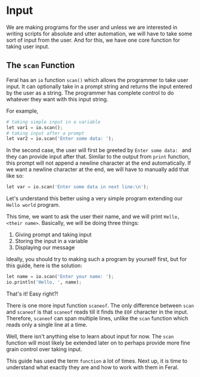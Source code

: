 # Input

We are making programs for the user and unless we are interested in writing scripts for absolute and utter automation,
we will have to take some sort of input from the user. And for this, we have one core function for taking user input.

## The `scan` Function

Feral has an `io` function `scan()` which allows the programmer to take user input. It can optionally take in a prompt string
and returns the input entered by the user as a string. The programmer has complete control to do whatever they want with this input string.

For example,
```py
# taking simple input in a variable
let var1 = io.scan();
# taking input after a prompt
let var2 = io.scan('Enter some data: ');
```
In the second case, the user will first be greeted by `Enter some data: ` and they can provide input after that.
Similar to the output from `print` function, this prompt will not append a newline character at the end automatically.
If we want a newline character at the end, we will have to manually add that like so:
```py
let var = io.scan('Enter some data in next line:\n');
```

Let's understand this better using a very simple program extending our `Hello world` program.

This time, we want to ask the user their name, and we will print `Hello, <their name>`. Basically, we will be doing three things:
1. Giving prompt and taking input
2. Storing the input in a variable
3. Displaying our message

Ideally, you should try to making such a program by yourself first, but for this guide, here is the solution:
```py
let name = io.scan('Enter your name: ');
io.println('Hello, ', name);
```
That's it! Easy right?!

There is one more input function `scaneof`. The only difference between `scan` and `scaneof` is that `scaneof` reads till it finds the `EOF` character in the input. Therefore, `scaneof` can span multiple lines, unlike the `scan` function which reads only a single line at a time.

Well, there isn't anything else to learn about input for now. The `scan` function will most likely be extended later on to perhaps provide
more fine grain control over taking input.

This guide has used the term `function` a lot of times. Next up, it is time to understand what exactly they are and how to work with them
in Feral.